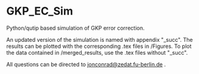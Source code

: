 # GKP_EC_Sim
Python/qutip based simulation of GKP error correction.

An updated version of the simulation is named with appendix "_succ". The results can be plotted with the corresponding .tex files in /Figures.
To plot the data contained in /merged_results, use the .tex files without "_succ".

All questions can be directed to jonconrad@zedat.fu-berlin.de .